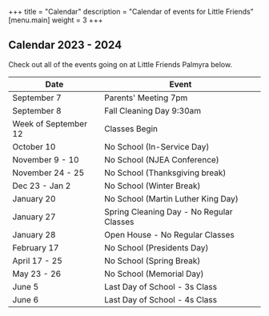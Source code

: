 +++
title = "Calendar"
description = "Calendar of events for Little Friends"
[menu.main]
  weight = 3
+++

## Calendar 2023 - 2024

Check out all of the events going on at Little Friends Palmyra below. 


|Date|Event|
|--- |--- |
|September 7|Parents' Meeting 7pm|
|September 8|Fall Cleaning Day 9:30am|
|Week of September 12|Classes Begin|
|October 10|No School (In-Service Day)|
|November 9 - 10|No School (NJEA Conference)|
|November 24 - 25|No School (Thanksgiving break)|
|Dec 23 - Jan 2|No School (Winter Break)|
|January 20|No School (Martin Luther King Day)|
|January 27|Spring Cleaning Day - No Regular Classes|
|January 28|Open House - No Regular Classes|
|February 17|No School (Presidents Day)|
|April 17 - 25|No School (Spring Break)|
|May 23 - 26|No School (Memorial Day)|
|June 5|Last Day of School - 3s Class|
|June 6|Last Day of School - 4s Class|
